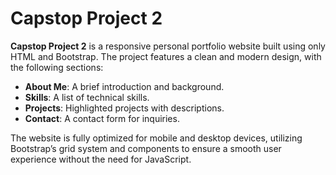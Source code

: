 # Capstop Project 2

**Capstop Project 2** is a responsive personal portfolio website built using only HTML and Bootstrap. The project features a clean and modern design, with the following sections:

- **About Me**: A brief introduction and background.
- **Skills**: A list of technical skills.
- **Projects**: Highlighted projects with descriptions.
- **Contact**: A contact form for inquiries.

The website is fully optimized for mobile and desktop devices, utilizing Bootstrap’s grid system and components to ensure a smooth user experience without the need for JavaScript.
